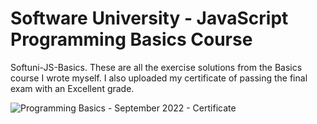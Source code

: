 # Software University - JavaScript Programming Basics Course
Softuni-JS-Basics. These are all the exercise solutions from the Basics course I wrote myself. 
I also uploaded my certificate of passing the final exam with an Excellent grade. 


![Programming Basics - September 2022 - Certificate](https://user-images.githubusercontent.com/109210142/199962186-9efd7b8f-b7dd-4c36-8a0b-6335265a7a3c.jpeg)
